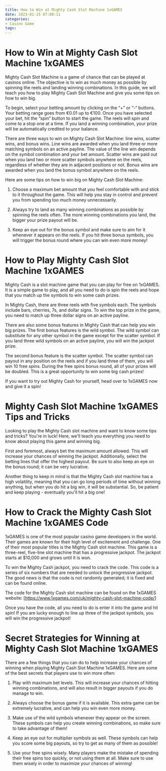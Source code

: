 ```yaml
---
title: How to Win at Mighty Cash Slot Machine 1xGAMES
date: 2023-01-15 07:09:11
categories:
- Casino Game
tags:
---
```



#  How to Win at Mighty Cash Slot Machine 1xGAMES

Mighty Cash Slot Machine is a game of chance that can be played at casinos online. The objective is to win as much money as possible by spinning the reels and landing winning combinations. In this guide, we will teach you how to play Mighty Cash Slot Machine and give you some tips on how to win big.

To begin, select your betting amount by clicking on the “+” or “-“ buttons. Your betting range goes from €0.01 up to €100. Once you have selected your bet, hit the “spin” button to start the game. The reels will spin and come to a stop one at a time. If you land a winning combination, your prize will be automatically credited to your balance.

There are three ways to win on Mighty Cash Slot Machine: line wins, scatter wins, and bonus wins. Line wins are awarded when you land three or more matching symbols on an active payline. The value of the line win depends on the symbol combination and your bet amount. Scatter wins are paid out when you land two or more scatter symbols anywhere on the reels, regardless of whether they are in adjacent positions or not. Bonus wins are awarded when you land the bonus symbol anywhere on the reels.

Here are some tips on how to win big on Mighty Cash Slot Machine:

1) Choose a maximum bet amount that you feel comfortable with and stick to it throughout the game. This will help you stay in control and prevent you from spending too much money unnecessarily.

2) Always try to land as many winning combinations as possible by spinning the reels often. The more winning combinations you land, the bigger your prize payout will be.

3) Keep an eye out for the bonus symbol and make sure to aim for it whenever it appears on the reels. If you hit three bonus symbols, you will trigger the bonus round where you can win even more money!

#  How to Play Mighty Cash Slot Machine 1xGAMES

Mighty Cash is a slot machine game that you can play for free on 1xGAMES. It is a simple game to play, and all you need to do is spin the reels and hope that you match up the symbols to win some cash prizes.

In Mighty Cash, there are three reels with five symbols each. The symbols include bars, cherries, 7s, and dollar signs. To win the top prize in the game, you need to match up three dollar signs on an active payline.

There are also some bonus features in Mighty Cash that can help you win big prizes. The first bonus features is the wild symbol. The wild symbol can substitute for any other symbol in the game except for the scatter symbol. If you land three wild symbols on an active payline, you will win the jackpot prize.

The second bonus feature is the scatter symbol. The scatter symbol can payout in any position on the reels and if you land three of them, you will win 10 free spins. During the free spins bonus round, all of your prizes will be doubled. This is a great opportunity to win some big cash prizes!

If you want to try out Mighty Cash for yourself, head over to 1xGAMES now and give it a spin!

#  Mighty Cash Slot Machine 1xGAMES Tips and Tricks

Looking to play the Mighty Cash slot machine and want to know some tips and tricks? You're in luck! Here, we'll teach you everything you need to know about playing this game and winning big.

First and foremost, always bet the maximum amount allowed. This will increase your chances of winning the jackpot. Additionally, select the betting lines that offer the highest payout. Be sure to also keep an eye on the bonus round; it can be very lucrative.

Another thing to keep in mind is that the Mighty Cash slot machine has a high volatility, meaning that you can go long periods of time without winning anything, but when you do hit a big win, it will be substantial. So, be patient and keep playing - eventually you'll hit a big one!

#  How to Crack the Mighty Cash Slot Machine 1xGAMES Code

1xGAMES is one of the most popular casino game developers in the world. Their games are known for their high level of excitement and challenge. One of their most popular titles is the Mighty Cash slot machine. This game is a three-reel, five-line slot machine that has a progressive jackpot. The jackpot starts at $10,000 and grows until it is won.

To win the Mighty Cash jackpot, you need to crack the code. This code is a series of six numbers that are needed to unlock the progressive jackpot. The good news is that the code is not randomly generated; it is fixed and can be found online.

The code for the Mighty Cash slot machine can be found on the 1xGAMES website: [https://www.1xgames.com/uk/mighty-cash-slot-machine-code/]

Once you have the code, all you need to do is enter it into the game and hit spin! If you are lucky enough to line up three of the jackpot symbols, you will win the progressive jackpot!

#  Secret Strategies for Winning at Mighty Cash Slot Machine 1xGAMES

There are a few things that you can do to help increase your chances of winning when playing Mighty Cash Slot Machine 1xGAMES. Here are some of the best secrets that players use to win more often:

1. Play with maximum bet levels. This will increase your chances of hitting winning combinations, and will also result in bigger payouts if you do manage to win.

2. Always choose the bonus game if it is available. This extra game can be extremely lucrative, and can help you win even more money.

3. Make use of the wild symbols whenever they appear on the screen. These symbols can help you create winning combinations, so make sure to take advantage of them!

4. Keep an eye out for multiplier symbols as well. These symbols can help you score some big payouts, so try to get as many of them as possible!

5. Use your free spins wisely. Many players make the mistake of spending their free spins too quickly, or not using them at all. Make sure to use them wisely in order to maximize your chances of winning!